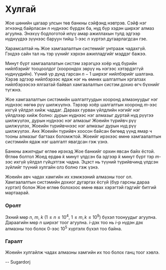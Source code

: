 Хулгай
======
Жое шѳнийн цагаар улсын тѳв банкны сэйфэнд нэвтрэв. Сэйф нэг эгнээнд байрласан $n$ нүднээс бүрдэх ба, нүд бүр хэдэн ширхэг алмаз агуулна. Энэхүү бодлоготой илүү амар ажиллахын тулд эдгээр нүднүүдээ зүүнээс баруун тийш $1$-ээс $n$ хүртэл дугаарлагдсан гэе. 

Харамсалтай нь Жое хамгаалалтын системийг унтрааж чадахгүй. Гэхдээ сайн тал нь тэр үүнийг хэрхэн ажилладгийг мэддэг бажээ. 

Минут бүрт хамгаалалатын систэм зэрэгцээ хоёр нүд бүрийн нийлбэрийг тооцоолдог (хоорондох зѳрүү нь нэгээс хэтэрдэггүй нүднүүдийн). Үүний үр дүнд гарсан $n-1$ ширхэг нийлбэрийг шалгана. Хэрэв эдгээр нийлбэрээс ядаж нэг нь ѳмнѳх шалгалтын хргалзах нийлбэрээсээ ялгаатай байвал хамгаалалтын систэм дохио ѳгч бүхнийг түгжнэ. 

Жое хамгаалалтын систэмийн шалгалтуудын хооронд алмазнуудыг нэг нүднээс нѳгѳѳ рүү шилжүүлнэ. Тэрээр хоёр шалгалтын хооронд $m$-ээс ихгүй үйлдэл хийж чаддаг. Дараах гурван үйлдлийн нэгийг нэг үйлдлээр хийж болно: дурын нүднээс нэг алмазыг дуртай нүд рүүгээ шилжүүлэх, дурын нүднээс нэг алмазыг Жоеийн түрийвч рүү шилжүүлэх, Жоеийн түрийвчнээс нэг алмазыг дурын нүд рүү шилжүүлэх. Анх Жоеийн түрийвч хоосон байсан бѳгѳѳд үүнд ямар ч тооны алмазыг багтаах боломжтой. Жоеийг ирэхээс ѳмнѳ хамгаалалтын систэмийн ядаж нэг шалгалт явагдсан гэж үзнэ. 

Банкны ажилчдыг ѳглѳѳ ирэхэд Жое банкийг орхин явсан байх ёстой. Ѳглѳѳ болтол Жоед ердѳѳ $k$ минут үлдсэн ба эдгээр $k$ минут бүрт тэр $m$-ээс ихгүй үйлдэл гүйцэтгэж чадна. Эцэст нь түүний түрийвчинд үлдсэн зүйлийг түүний хулгайн олз болно гэж үзнэ. 

Жоеийн авч чадах хамгийн их хэмжээний алмазны тоог ол. Хамгаалалтын систэмийн дохиог дугаргах ёсгүй (бүр гарсны дараа хүртэл) болон Жое ѳглѳѳ болохоос ѳмнѳ явах хэрэгтэй гэдгийг битгий мартаарай.  

### Оролт 
Эхний мѳр $n$, $m$, $k$ ($1 ≤ n ≤ 10^4$, $1 ≤ m, k ≤ 10^9$) бүхэл тоонуудыг агуулна. Дараагийн мѳр $n$ ширхэг тоог агуулна. $i$-дэх тоо нь $i$-р нүдэн дэх алмазны тоо болох $0$-ээс $10^5$ хүртэлх бүхэл тоо байна. 

### Гаралт
Жоеийн хулгайлж чадах алмазны хамгийн их тоо болох ганц тоог хэвлэ. 

-- Sugardorj
